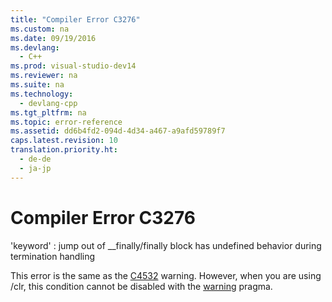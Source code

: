 ```yaml
---
title: "Compiler Error C3276"
ms.custom: na
ms.date: 09/19/2016
ms.devlang: 
  - C++
ms.prod: visual-studio-dev14
ms.reviewer: na
ms.suite: na
ms.technology: 
  - devlang-cpp
ms.tgt_pltfrm: na
ms.topic: error-reference
ms.assetid: dd6b4fd2-094d-4d34-a467-a9afd59789f7
caps.latest.revision: 10
translation.priority.ht: 
  - de-de
  - ja-jp
---
```

# Compiler Error C3276
'keyword' : jump out of __finally/finally block has undefined behavior during termination handling  
  
 This error is the same as the [C4532](../vs140/Compiler-Warning--level-1--C4532.md) warning. However, when you are using /clr, this condition cannot be disabled with the [warning](../vs140/warning.md) pragma.
